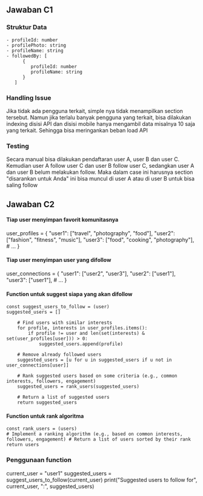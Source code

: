 ## Jawaban C1

### Struktur Data

```
- profileId: number
- profilePhoto: string
- profileName: string
- followedBy: [
      {
         profileId: number
         profileName: string
      }
   ]
```

### Handling Issue

Jika tidak ada pengguna terkait, simple nya tidak menampilkan section tersebut.
Namun jika terlalu banyak pengguna yang terkait, bisa dilakukan indexing disisi API dan disisi mobile hanya mengambil data misalnya 10 saja yang terkait. Sehingga bisa meringankan beban load API

### Testing

Secara manual bisa dilakukan pendaftaran user A, user B dan user C. Kemudian user A follow user C dan user B follow user C, sedangkan user A dan user B belum melakukan follow. Maka dalam case ini harusnya section "disarankan untuk Anda" ini bisa muncul di user A atau di user B untuk bisa saling follow

## Jawaban C2

#### Tiap user menyimpan favorit komunitasnya

user_profiles = {
"user1": ["travel", "photography", "food"],
"user2": ["fashion", "fitness", "music"],
"user3": ["food", "cooking", "photography"], # ...
}

#### Tiap user menyimpan user yang difollow

user_connections = {
"user1": ["user2", "user3"],
"user2": ["user1"],
"user3": ["user1"], # ...
}

#### Function untuk suggest siapa yang akan difollow

```
const suggest_users_to_follow = (user)
suggested_users = []

    # Find users with similar interests
    for profile, interests in user_profiles.items():
        if profile != user and len(set(interests) & set(user_profiles[user])) > 0:
            suggested_users.append(profile)

    # Remove already followed users
    suggested_users = [u for u in suggested_users if u not in user_connections[user]]

    # Rank suggested users based on some criteria (e.g., common interests, followers, engagement)
    suggested_users = rank_users(suggested_users)

    # Return a list of suggested users
    return suggested_users
```

#### Function untuk rank algoritma

```
const rank_users = (users)
# Implement a ranking algorithm (e.g., based on common interests, followers, engagement) # Return a list of users sorted by their rank
return users
```

### Penggunaan function

current_user = "user1"
suggested_users = suggest_users_to_follow(current_user)
print("Suggested users to follow for", current_user, ":", suggested_users)
